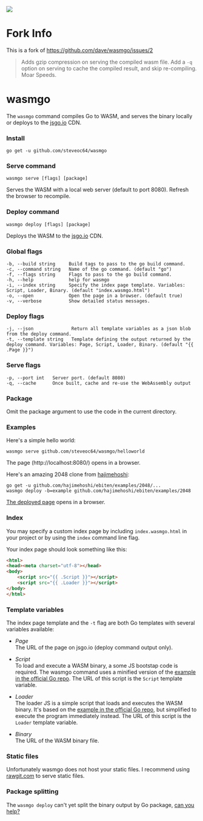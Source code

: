 <a href="https://patreon.com/davebrophy" title="Help with my hosting bills using Patreon"><img src="https://img.shields.io/badge/patreon-donate-yellow.svg" style="max-width:100%;"></a>

# Fork Info

This is a fork of https://github.com/dave/wasmgo/issues/2 

> Adds gzip compression on serving the compiled wasm file.
> Add a `-q` option on serving to cache the compiled result, and skip re-compiling. Moar Speeds.

# wasmgo

The `wasmgo` command compiles Go to WASM, and serves the binary locally or deploys to the [jsgo.io](https://github.com/dave/jsgo) CDN.

### Install

```
go get -u github.com/steveoc64/wasmgo
```

### Serve command

```
wasmgo serve [flags] [package]
```

Serves the WASM with a local web server (default to port 8080). Refresh the browser to recompile.

### Deploy command

```
wasmgo deploy [flags] [package]
```

Deploys the WASM to the [jsgo.io](https://github.com/dave/jsgo) CDN.

### Global flags

```
-b, --build string     Build tags to pass to the go build command.
-c, --command string   Name of the go command. (default "go")
-f, --flags string     Flags to pass to the go build command.
-h, --help             help for wasmgo
-i, --index string     Specify the index page template. Variables: Script, Loader, Binary. (default "index.wasmgo.html")
-o, --open             Open the page in a browser. (default true)
-v, --verbose          Show detailed status messages.
```

### Deploy flags

```
-j, --json              Return all template variables as a json blob from the deploy command.
-t, --template string   Template defining the output returned by the deploy command. Variables: Page, Script, Loader, Binary. (default "{{ .Page }}")
```

### Serve flags

```
-p, --port int   Server port. (default 8080)
-q, --cache      Once built, cache and re-use the WebAssembly output
```

### Package

Omit the package argument to use the code in the current directory.

### Examples

Here's a simple hello world:

```
wasmgo serve github.com/steveoc64/wasmgo/helloworld
```

The page (http://localhost:8080/) opens in a browser.

Here's an amazing 2048 clone from [hajimehoshi](https://github.com/hajimehoshi):

```
go get -u github.com/hajimehoshi/ebiten/examples/2048/...
wasmgo deploy -b=example github.com/hajimehoshi/ebiten/examples/2048
```

[The deployed page](https://jsgo.io/2893575ab26da60ef14801541b46201c9d54db13) opens in a browser.

### Index

You may specify a custom index page by including `index.wasmgo.html` in your project or by using the `index` 
command line flag.

Your index page should look something like this:

```html
<html>
<head><meta charset="utf-8"></head>
<body>
	<script src="{{ .Script }}"></script>
	<script src="{{ .Loader }}"></script>
</body>
</html>
```

### Template variables

The index page template and the `-t` flag are both Go templates with several variables available:

* *Page*  
  The URL of the page on jsgo.io (deploy command output only).  
  
* *Script*  
  To load and execute a WASM binary, a some JS bootstap code is required. The wasmgo command uses a minified 
  version of the [example in the official Go repo](https://github.com/golang/go/blob/master/misc/wasm/wasm_exec.js). 
  The URL of this script is the `Script` template variable.  

* *Loader*  
  The loader JS is a simple script that loads and executes the WASM binary. It's based on the [example 
  in the official Go repo](https://github.com/golang/go/blob/master/misc/wasm/wasm_exec.html#L17-L36), 
  but simplified to execute the program immediately instead. The URL of this script is the `Loader` template variable.         
  
* *Binary*  
  The URL of the WASM binary file.  

### Static files

Unfortunately wasmgo does not host your static files. I recommend using [rawgit.com](https://rawgit.com/) 
to serve static files. 

### Package splitting

The `wasmgo deploy` can't yet split the binary output by Go package, [can you help?](https://github.com/dave/wasmgo/issues/2) 
